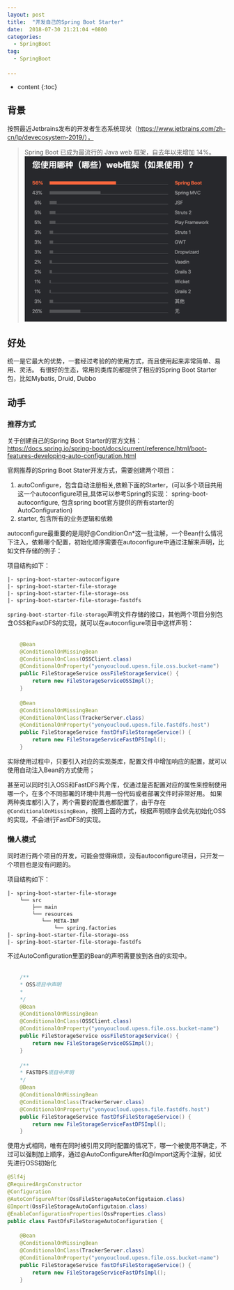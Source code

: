 ```yaml
---
layout: post
title:  "开发自己的Spring Boot Starter"
date:  2018-07-30 21:21:04 +0800
categories:
  - SpringBoot
tag:
  - SpringBoot

---
```


* content
{:toc}

## 背景
按照最近Jetbrains发布的开发者生态系统现状（https://www.jetbrains.com/zh-cn/lp/devecosystem-2019/），

> Spring Boot 已成为最流行的 Java web 框架，自去年以来增加 14%。
> ![Spring Boot Diagram 1](/resources/7.png)

## 好处
统一是它最大的优势，一套经过考验的的使用方式，而且使用起来非常简单、易用、灵活。
有很好的生态，常用的类库的都提供了相应的Spring Boot Starter包，比如Mybatis, Druid, Dubbo

## 动手

### 推荐方式
关于创建自己的Spring Boot Starter的官方文档： https://docs.spring.io/spring-boot/docs/current/reference/html/boot-features-developing-auto-configuration.html

官网推荐的Spring Boot Stater开发方式，需要创建两个项目：
1. autoConfigure，包含自动注册相关,依赖下面的Starter，(可以多个项目共用这一个autoconfigure项目,具体可以参考Spring的实现： spring-boot-autoconfigure, 包含spring boot官方提供的所有starter的AutoConfiguration)
2. starter, 包含所有的业务逻辑和依赖

autoconfigure最重要的是用好@ConditionOn*这一批注解，一个Bean什么情况下注入，依赖哪个配置，初始化顺序需要在autoconfigure中通过注解来声明，比如文件存储的例子：

项目结构如下：
```
|- spring-boot-starter-autoconfigure
|- spring-boot-starter-file-storage
|- spring-boot-starter-file-storage-oss
|- spring-boot-starter-file-storage-fastdfs
```

`spring-boot-starter-file-storage`声明文件存储的接口，其他两个项目分别包含OSS和FastDFS的实现，就可以在autoconfigure项目中这样声明：

``` java

    @Bean
    @ConditionalOnMissingBean
    @ConditionalOnClass(OSSClient.class)
    @ConditionalOnProperty("yonyoucloud.upesn.file.oss.bucket-name")
    public FileStorageService ossFileStorageService() {
        return new FileStorageServiceOSSImpl();
    }

    @Bean
    @ConditionalOnMissingBean
    @ConditionalOnClass(TrackerServer.class)
    @ConditionalOnProperty("yonyoucloud.upesn.file.fastdfs.host")
    public FileStorageService fastDfsFileStorageService() {
        return new FileStorageServiceFastDFSImpl();
    }

```
实际使用过程中，只要引入对应的实现类库，配置文件中增加响应的配置，就可以使用自动注入Bean的方式使用；

甚至可以同时引入OSS和FastDFS两个库，仅通过是否配置对应的属性来控制使用哪一个，在多个不同部署的环境中共用一份代码或者部署文件时非常好用。
如果两种类库都引入了，两个需要的配置也都配置了，由于存在`@ConditionalOnMissingBean`，按照上面的方式，根据声明顺序会优先初始化OSS的实现，不会进行FastDFS的实现。

### 懒人模式
同时进行两个项目的开发，可能会觉得麻烦，没有autoconfigure项目，只开发一个项目也是没有问题的。

项目结构如下：
```
|- spring-boot-starter-file-storage
    └── src
        ├── main
        └── resources
           └── META-INF
               └── spring.factories
|- spring-boot-starter-file-storage-oss
|- spring-boot-starter-file-storage-fastdfs
```

不过AutoConfiguration里面的Bean的声明需要放到各自的实现中。

``` java

    /**
    * OSS项目中声明
    *
    */
    @Bean
    @ConditionalOnMissingBean
    @ConditionalOnClass(OSSClient.class)
    @ConditionalOnProperty("yonyoucloud.upesn.file.oss.bucket-name")
    public FileStorageService ossFileStorageService() {
        return new FileStorageServiceOSSImpl();
    }

    /**
    * FASTDFS项目中声明
    */
    @Bean
    @ConditionalOnMissingBean
    @ConditionalOnClass(TrackerServer.class)
    @ConditionalOnProperty("yonyoucloud.upesn.file.fastdfs.host")
    public FileStorageService fastDfsFileStorageService() {
        return new FileStorageServiceFastDFSImpl();
    }

```

使用方式相同，唯有在同时被引用又同时配置的情况下，哪一个被使用不确定，不过可以强制加上顺序，通过@AutoConfigureAfter和@Import这两个注解，如优先进行OSS初始化

``` java
@Slf4j
@RequiredArgsConstructor
@Configuration
@AutoConfigureAfter(OssFileStorageAutoConfigutaion.class)
@Import(OssFileStorageAutoConfigutaion.class)
@EnableConfigurationProperties(OssProperties.class)
public class FastDfsFileStorageAutoConfiguration {

    @Bean
    @ConditionalOnMissingBean
    @ConditionalOnClass(TrackerServer.class)
    @ConditionalOnProperty("yonyoucloud.upesn.file.oss.bucket-name")
    public FileStorageService fastDfsFileStorageService() {
        return new FileStorageServiceFastDfsImpl();
    }
```